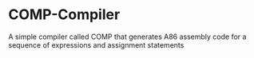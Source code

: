 # COMP-Compiler
A simple compiler called COMP that generates A86 assembly code for a sequence of expressions and assignment statements
